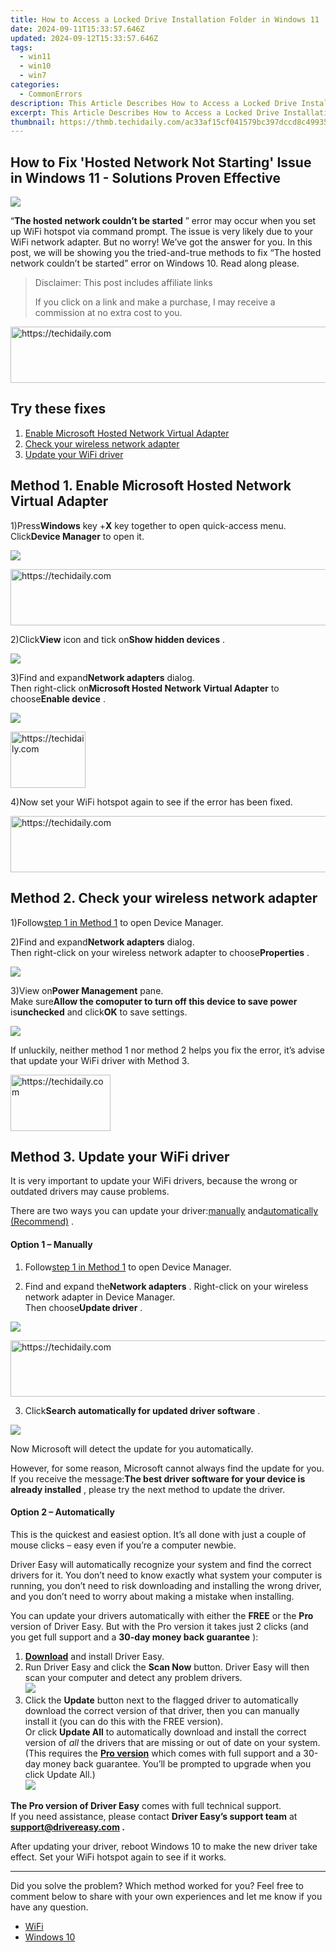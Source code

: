```yaml
---
title: How to Access a Locked Drive Installation Folder in Windows 11
date: 2024-09-11T15:33:57.646Z
updated: 2024-09-12T15:33:57.646Z
tags:
  - win11
  - win10
  - win7
categories:
  - CommonErrors
description: This Article Describes How to Access a Locked Drive Installation Folder in Windows 11
excerpt: This Article Describes How to Access a Locked Drive Installation Folder in Windows 11
thumbnail: https://thmb.techidaily.com/ac33af15cf041579bc397dccd8c499357fad1f59b7dfcfb6600bfa088b9589e3.jpg
---
```


## How to Fix 'Hosted Network Not Starting' Issue in Windows 11 - Solutions Proven Effective

![](https://images.drivereasy.com/wp-content/uploads/2017/07/img_595da421ab523.jpg)

 “**The hosted network couldn’t be started** ” error may occur when you set up WiFi hotspot via command prompt. The issue is very likely due to your WiFi network adapter. But no worry! We’ve got the answer for you. In this post, we will be showing you the tried-and-true methods to fix “The hosted network couldn’t be started” error on Windows 10\. Read along please.

>  Disclaimer: This post includes affiliate links
>
>  If you click on a link and make a purchase, I may receive a commission at no extra cost to you.
>

<!-- affiliate ads begin -->
<a href="https://ephamedtechinc.pxf.io/c/5597632/2137214/26400" target="_top" id="2137214">
  <img src="//a.impactradius-go.com/display-ad/26400-2137214" border="0" alt="https://techidaily.com" width="728" height="90"/>
</a>
<img height="0" width="0" src="https://ephamedtechinc.pxf.io/i/5597632/2137214/26400" style="position:absolute;visibility:hidden;" border="0" />
<!-- affiliate ads end -->

## Try these fixes

1. [Enable Microsoft Hosted Network Virtual Adapter](https://tools.techidaily.com/drivereasy/download/)
2. [Check your wireless network adapter](https://tools.techidaily.com/drivereasy/download/)
3. [Update your WiFi driver](https://tools.techidaily.com/drivereasy/download/)

## Method 1\. Enable Microsoft Hosted Network Virtual Adapter

 1)Press**Windows** key +**X** key together to open quick-access menu.  
 Click**Device Manager** to open it.

![](https://images.drivereasy.com/wp-content/uploads/2017/07/img_595b0c9c888b5.png)

<!-- affiliate ads begin -->
<a href="https://ephamedtechinc.pxf.io/c/5597632/2136612/26400" target="_top" id="2136612">
  <img src="//a.impactradius-go.com/display-ad/26400-2136612" border="0" alt="https://techidaily.com" width="728" height="90"/>
</a>
<img height="0" width="0" src="https://ephamedtechinc.pxf.io/i/5597632/2136612/26400" style="position:absolute;visibility:hidden;" border="0" />
<!-- affiliate ads end -->

 2)Click**View** icon and tick on**Show hidden devices** .

![](https://images.drivereasy.com/wp-content/uploads/2017/07/img_595daff2127b9.png)

 3)Find and expand**Network adapters** dialog.  
 Then right-click on**Microsoft Hosted Network Virtual Adapter** to choose**Enable device** .

![](https://images.drivereasy.com/wp-content/uploads/2017/07/img_595db07149d8a.jpg)

<!-- affiliate ads begin -->
<a href="https://aligracehair.sjv.io/c/5597632/2135364/19272" target="_top" id="2135364">
  <img src="//a.impactradius-go.com/display-ad/19272-2135364" border="0" alt="https://techidaily.com" width="120" height="90"/>
</a>
<img height="0" width="0" src="https://aligracehair.sjv.io/i/5597632/2135364/19272" style="position:absolute;visibility:hidden;" border="0" />
<!-- affiliate ads end -->

4)Now set your WiFi hotspot again to see if the error has been fixed.

<!-- affiliate ads begin -->
<a href="https://unicoeye.pxf.io/c/5597632/2134229/18498" target="_top" id="2134229">
  <img src="//a.impactradius-go.com/display-ad/18498-2134229" border="0" alt="https://techidaily.com" width="728" height="90"/>
</a>
<img height="0" width="0" src="https://unicoeye.pxf.io/i/5597632/2134229/18498" style="position:absolute;visibility:hidden;" border="0" />
<!-- affiliate ads end -->

## Method 2\. Check your wireless network adapter

 1)Follow[step 1 in Method 1](https://tools.techidaily.com/drivereasy/download/) to open Device Manager.

 2)Find and expand**Network adapters** dialog.  
 Then right-click on your wireless network adapter to choose**Properties** .

![](https://images.drivereasy.com/wp-content/uploads/2017/07/img_595db5161c78b.jpg)

 3)View on**Power Management** pane.  
 Make sure**Allow the comoputer to turn off this device to save power** is**unchecked** and click**OK** to save settings.

![](https://images.drivereasy.com/wp-content/uploads/2017/07/img_595db64b2e5ab.png)

 If unluckily, neither method 1 nor method 2 helps you fix the error, it’s advise that update your WiFi driver with Method 3.

<!-- affiliate ads begin -->
<a href="https://aligracehair.sjv.io/c/5597632/2135396/19272" target="_top" id="2135396">
  <img src="//a.impactradius-go.com/display-ad/19272-2135396" border="0" alt="https://techidaily.com" width="160" height="90"/>
</a>
<img height="0" width="0" src="https://aligracehair.sjv.io/i/5597632/2135396/19272" style="position:absolute;visibility:hidden;" border="0" />
<!-- affiliate ads end -->

## Method 3\. Update your WiFi driver

 It is very important to update your WiFi drivers, because the wrong or outdated drivers may cause problems.

 There are two ways you can update your driver:[manually](https://tools.techidaily.com/drivereasy/download/) and[automatically (Recommend)](https://www.drivereasy.com/knowledge/solved-the-hosted-network-couldnt-be-started-on-windows-10/#op2) .

#### Option 1 – Manually

 1) Follow[step 1 in Method 1](https://tools.techidaily.com/drivereasy/download/) to open Device Manager.

 2) Find and expand the**Network adapters** . Right-click on your wireless network adapter in Device Manager.  
 Then choose**Update driver** .

![](https://images.drivereasy.com/wp-content/uploads/2017/07/img_595db84f55cbc.jpg)

<!-- affiliate ads begin -->
<a href="https://appsumo.8odi.net/c/5597632/2137395/7443" target="_top" id="2137395">
  <img src="//a.impactradius-go.com/display-ad/7443-2137395" border="0" alt="https://techidaily.com" width="728" height="90"/>
</a>
<img height="0" width="0" src="https://appsumo.8odi.net/i/5597632/2137395/7443" style="position:absolute;visibility:hidden;" border="0" />
<!-- affiliate ads end -->

 3) Click**Search automatically for updated driver software** .

![](https://images.drivereasy.com/wp-content/uploads/2017/07/img_595db867abdfc.png)

Now Microsoft will detect the update for you automatically.

 However, for some reason, Microsoft cannot always find the update for you. If you receive the message:**The best driver software for your device is already installed** , please try the next method to update the driver.

#### Option 2 – Automatically

 This is the quickest and easiest option. It’s all done with just a couple of mouse clicks – easy even if you’re a computer newbie.

 Driver Easy will automatically recognize your system and find the correct drivers for it. You don’t need to know exactly what system your computer is running, you don’t need to risk downloading and installing the wrong driver, and you don’t need to worry about making a mistake when installing.

 You can update your drivers automatically with either the **FREE** or the **Pro** version of Driver Easy. But with the Pro version it takes just 2 clicks (and you get full support and a **30-day money back guarantee** ):

1. **[Download](https://tools.techidaily.com/drivereasy/download/)**  and install Driver Easy.
2. Run Driver Easy and click the **Scan Now** button. Driver Easy will then scan your computer and detect any problem drivers.  
![](https://images.drivereasy.com/wp-content/uploads/2019/08/NVIDIA-18.jpg)
3. Click the **Update**  button next to the flagged driver to automatically download the correct version of that driver, then you can manually install it (you can do this with the FREE version).  
 Or click **Update All** to automatically download and install the correct version of _all_ the drivers that are missing or out of date on your system. (This requires the **[Pro version](https://tools.techidaily.com/drivereasy/download/)**  which comes with full support and a 30-day money back guarantee. You’ll be prompted to upgrade when you click Update All.)  
![](https://images.drivereasy.com/wp-content/uploads/2020/10/update-wireless-network-adapter-driver.jpg)

**The Pro version of Driver Easy** comes with full technical support.  
 If you need assistance, please contact **Driver Easy’s support team** at **[support@drivereasy.com](https://tools.techidaily.com/drivereasy/download/) .**

 After updating your driver, reboot Windows 10 to make the new driver take effect. Set your WiFi hotspot again to see if it works.

---

 Did you solve the problem? Which method worked for you? Feel free to comment below to share with your own experiences and let me know if you have any question.

* [WiFi](https://tools.techidaily.com/drivereasy/download/)
* [Windows 10](https://tools.techidaily.com/drivereasy/download/)

<ins class="adsbygoogle"
     style="display:block"
     data-ad-format="autorelaxed"
     data-ad-client="ca-pub-7571918770474297"
     data-ad-slot="1223367746"></ins>

<ins class="adsbygoogle"
     style="display:block"
     data-ad-client="ca-pub-7571918770474297"
     data-ad-slot="8358498916"
     data-ad-format="auto"
     data-full-width-responsive="true"></ins>



